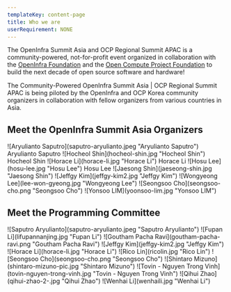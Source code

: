 ```yaml
---
templateKey: content-page
title: Who we are
userRequirement: NONE
---
```

The OpenInfra Summit Asia and OCP Regional Summit APAC is a community-powered, not-for-profit event organized in collaboration with the [OpenInfra Foundation](https://openinfra.dev/) and the [Open Compute Project Foundation](https://www.opencompute.org/) to build the next decade of open source software and hardware!

The Community-Powered OpenInfra Summit Asia | OCP Regional Summit APAC is being piloted by the OpenInfra and OCP Korea community organizers in collaboration with fellow organizers from various countries in Asia.

## Meet the OpenInfra Summit Asia Organizers

<Grid>
![Aryulianto Saputro](saputro-aryulianto.jpeg "Aryulianto Saputro")  Aryulianto Saputro
![Hocheol Shin](hocheol-shin.jpg "Hocheol Shin") Hocheol Shin
![Horace Li](horace-li.jpg "Horace Li") Horace Li
![Hosu Lee](hosu-lee.jpg "Hosu Lee") Hosu Lee
</Grid>

<Grid>
![Jaesong Shin](jaeseong-shin.jpg "Jaesong Shin") 
![Jeffgy Kim](jeffgy-kim2.jpg "Jeffgy Kim") 
![Wongyeong Lee](lee-won-gyeong.jpg "Wongyeong Lee") 
![Seongsoo Cho](seongsoo-cho.png "Seongsoo Cho")
</Grid>

<Grid>
![Yonsoo LIM](yoonsoo-lim.jpg "Yonsoo LIM")
</Grid>

## Meet the Programming Committee

<Grid>
![Saputro Aryulianto](saputro-aryulianto.jpeg "Saputro Aryulianto") 
![Fupan Li](lifupannanjing.jpg "Fupan Li") 
![Goutham Pacha Ravi](goutham-pacha-ravi.png "Goutham Pacha Ravi") 
![Jeffgy Kim](jeffgy-kim2.jpg "Jeffgy Kim")
</Grid>

<Grid>
![Horace Li](horace-li.jpg "Horace Li") 
![Rico Lin](ricolin.jpg "Rico Lin") 
![Seongsoo Cho](seongsoo-cho.png "Seongsoo Cho") 
![Shintaro Mizuno](shintaro-mizuno-pic.jpg "Shintaro Mizuno")
</Grid>

<Grid>
![Tovin - Nguyen Trong Vinh](tovin-nguyen-trong-vinh.jpg "Tovin - Nguyen Trong Vinh") 
![Qihui Zhao](qihui-zhao-2-.jpg "Qihui Zhao") 
![Wenhai Li](wenhaili.jpg "Wenhai Li")
</Grid>
